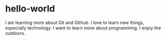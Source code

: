# hello-world
I am learning more about Git and Github. I love to learn new things, especially technology.  I want to learn more about programming. I enjoy the outdoors. 
